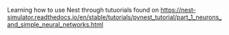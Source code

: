Learning how to use Nest through tutuorials found on https://nest-simulator.readthedocs.io/en/stable/tutorials/pynest_tutorial/part_1_neurons_and_simple_neural_networks.html
